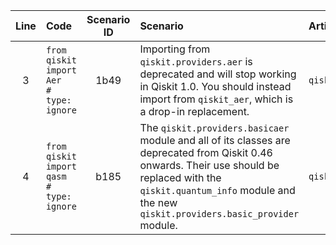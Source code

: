 | Line | Code | Scenario ID | Scenario | Artifact | Refactoring |
| :--: | :--- | :---------: | :------- | :------- | :---------- |
| 3 | `from qiskit import Aer              # type: ignore` | 1b49 | Importing from `qiskit.providers.aer` is deprecated and will stop working in Qiskit 1.0. You should instead import from `qiskit_aer`, which is a drop-in replacement. | `qiskit.Aer` | `from qiskit_aer import Aer` |
| 4 | `from qiskit import qasm             # type: ignore` | b185 | The `qiskit.providers.basicaer` module and all of its classes are deprecated from Qiskit 0.46 onwards. Their use should be replaced with the `qiskit.quantum_info` module and the new `qiskit.providers.basic_provider` module. | `qiskit.qasm` | `from qiskit.providers.basic_provider import BasicProvider` |